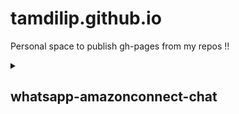 
# tamdilip.github.io
Personal space to publish gh-pages from my repos !! 

<details><summary> <h2>whatsapp-amazonconnect-chat</h2> </summary>
<p>

> Node JS server for transferring real-time messages between WhatsApp and Amazon Connect Chat using Twilio's WhatsApp Business API Sandbox via Server-Side Websocket Clients.
> 
>This proof-of-concept is an integration between WhatsApp and Amazon Connect Chat in realtime to leverage customer support by live agents without any BOT Madness 🤪 .

>[![Read about setup and installation](https://img.shields.io/badge/gh%20page-Setup%20and%20Installation-blue?style=flat-square&logo=git&logoColor=violet)](https://tamdilip.github.io/whatsapp-amazonconnect-chat/)
</p>
</details>
